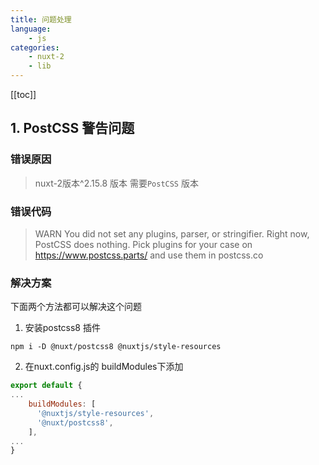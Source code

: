 ```yaml
---
title: 问题处理
language:
    - js
categories:
    - nuxt-2
    - lib
---
```


[[toc]]

## 1. PostCSS 警告问题

### 错误原因
> nuxt-2版本^2.15.8 版本 需要`PostCSS` 版本

### 错误代码
>WARN  You did not set any plugins, parser, or stringifier. Right now, PostCSS does nothing. Pick plugins for your case on https://www.postcss.parts/ and use them in postcss.co


### 解决方案

下面两个方法都可以解决这个问题

1. 安装postcss8 插件

```shell
npm i -D @nuxt/postcss8 @nuxtjs/style-resources
```

2. 在nuxt.config.js的 buildModules下添加

```js
export default {
...
    buildModules: [
      '@nuxtjs/style-resources',
      '@nuxt/postcss8',
    ],
...
}
```

<br/>
<br/>
<br/>
<br/>


